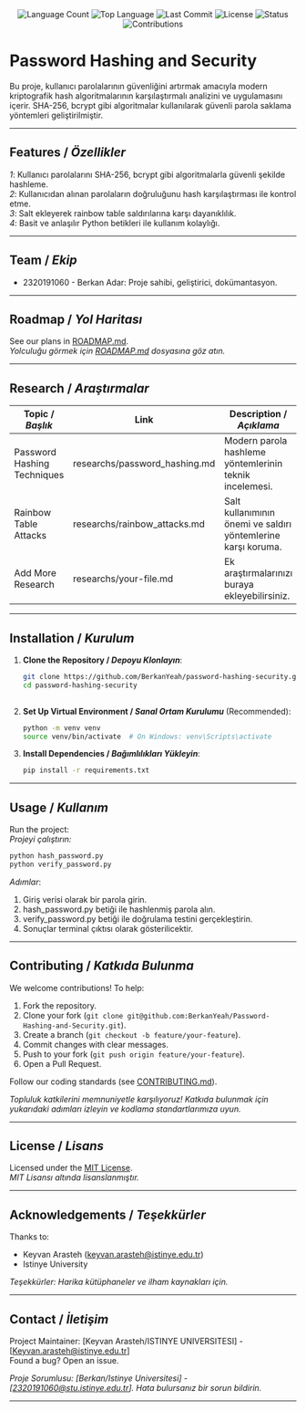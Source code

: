 <div align="center">
  <img src="https://img.shields.io/github/languages/count/BerkanYeah/Password-Hashing-and-Security?style=flat-square&color=blueviolet" alt="Language Count">
  <img src="https://img.shields.io/github/languages/top/BerkanYeah/Password-Hashing-and-Security?style=flat-square&color=1e90ff" alt="Top Language">
  <img src="https://img.shields.io/github/last-commit/BerkanYeah/Password-Hashing-and-Security?style=flat-square&color=ff69b4" alt="Last Commit">
  <img src="https://img.shields.io/github/license/BerkanYeah/Password-Hashing-and-Security?style=flat-square&color=yellow" alt="License">
  <img src="https://img.shields.io/badge/Status-Active-green?style=flat-square" alt="Status">
  <img src="https://img.shields.io/badge/Contributions-Welcome-brightgreen?style=flat-square" alt="Contributions">
</div>

# Password Hashing and Security



Bu proje, kullanıcı parolalarının güvenliğini artırmak amacıyla modern kriptografik hash algoritmalarının karşılaştırmalı analizini ve uygulamasını içerir. SHA-256, bcrypt gibi algoritmalar kullanılarak güvenli parola saklama yöntemleri geliştirilmiştir.


---

## Features / *Özellikler*

*1*: Kullanıcı parolalarını SHA-256, bcrypt gibi algoritmalarla güvenli şekilde hashleme.  
*2*: Kullanıcıdan alınan parolaların doğruluğunu hash karşılaştırması ile kontrol etme.  
*3*: Salt ekleyerek rainbow table saldırılarına karşı dayanıklılık.  
*4*: Basit ve anlaşılır Python betikleri ile kullanım kolaylığı.  

---



## Team / *Ekip*

- 2320191060 - Berkan Adar:  Proje sahibi, geliştirici, dokümantasyon.  
 
  

---

## Roadmap / *Yol Haritası*

See our plans in [ROADMAP.md](ROADMAP.md).  
*Yolculuğu görmek için [ROADMAP.md](ROADMAP.md) dosyasına göz atın.*

---

## Research / *Araştırmalar*

| Topic / *Başlık*        | Link                                    | Description / *Açıklama*                        |
|-------------------------|-----------------------------------------|------------------------------------------------|
| Password Hashing Techniques   | researchs/password_hashing.md       | Modern parola hashleme yöntemlerinin teknik incelemesi.     |
| Rainbow Table Attacks         | researchs/rainbow_attacks.md        | Salt kullanımının önemi ve saldırı yöntemlerine karşı koruma.|
| Add More Research             | researchs/your-file.md              | Ek araştırmalarınızı buraya ekleyebilirsiniz.               |

---

## Installation / *Kurulum*

1. **Clone the Repository / *Depoyu Klonlayın***:  
   ```bash
   git clone https://github.com/BerkanYeah/password-hashing-security.git
   cd password-hashing-security
  
   ```

2. **Set Up Virtual Environment / *Sanal Ortam Kurulumu*** (Recommended):  
   ```bash
   python -m venv venv
   source venv/bin/activate  # On Windows: venv\Scripts\activate
   ```

3. **Install Dependencies / *Bağımlılıkları Yükleyin***:  
   ```bash
   pip install -r requirements.txt
   ```

---

## Usage / *Kullanım*

Run the project:  
*Projeyi çalıştırın:*

```bash
python hash_password.py
python verify_password.py
```



*Adımlar*:  
1. Giriş verisi olarak bir parola girin.
2. hash_password.py betiği ile hashlenmiş parola alın.
3. verify_password.py betiği ile doğrulama testini gerçekleştirin.
4. Sonuçlar terminal çıktısı olarak gösterilicektir.

---

## Contributing / *Katkıda Bulunma*

We welcome contributions! To help:  
1. Fork the repository.  
2. Clone your fork (`git clone git@github.com:BerkanYeah/Password-Hashing-and-Security.git`).  
3. Create a branch (`git checkout -b feature/your-feature`).  
4. Commit changes with clear messages.  
5. Push to your fork (`git push origin feature/your-feature`).  
6. Open a Pull Request.  

Follow our coding standards (see [CONTRIBUTING.md](CONTRIBUTING.md)).  

*Topluluk katkilerini memnuniyetle karşılıyoruz! Katkıda bulunmak için yukarıdaki adımları izleyin ve kodlama standartlarımıza uyun.*

---

## License / *Lisans*

Licensed under the [MIT License](LICENSE.md).  
*MIT Lisansı altında lisanslanmıştır.*

---

## Acknowledgements / *Teşekkürler* 

Thanks to:  
- Keyvan Arasteh (keyvan.arasteh@istinye.edu.tr)
- Istinye University

*Teşekkürler: Harika kütüphaneler ve ilham kaynakları için.*

---

## Contact / *İletişim* 

Project Maintainer: [Keyvan Arasteh/ISTINYE UNIVERSITESI] - [Keyvan.arasteh@istinye.edu.tr]  
Found a bug? Open an issue.  

*Proje Sorumlusu: [Berkan/Istinye Universitesi] - [2320191060@stu.istinye.edu.tr]. Hata bulursanız bir sorun bildirin.*

---


